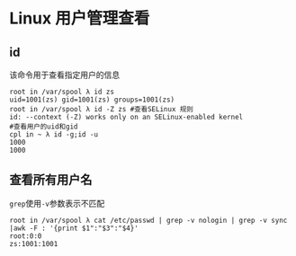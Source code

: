 # Linux 用户管理查看

## id

该命令用于查看指定用户的信息

```
root in /var/spool λ id zs
uid=1001(zs) gid=1001(zs) groups=1001(zs)
root in /var/spool λ id -Z zs #查看SELinux 规则
id: --context (-Z) works only on an SELinux-enabled kernel   
#查看用户的uid和gid
cpl in ~ λ id -g;id -u
1000
1000
```

## 查看所有用户名

`grep`使用`-v`参数表示不匹配

```
root in /var/spool λ cat /etc/passwd | grep -v nologin | grep -v sync |awk -F : '{print $1":"$3":"$4}'
root:0:0
zs:1001:1001         
```

